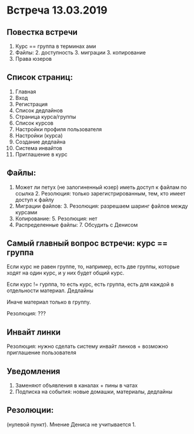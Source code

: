 # Встреча 13.03.2019 


## Повестка встречи
1. Курс == группа в терминах ами
2. Файлы:
    2. доступность
    3. миграции
    3. копирование
3. Права юзеров



## Список страниц:
1. Главная
2. Вход
3. Регистрация
4. Список дедлайнов
5. Страница курса/группы
6. Список курсов
7. Настройки профиля пользователя
8. Настройки (курса)
9. Создание дедлайна
10. Система инвайтов
11. Приглашение в курс


## Файлы:
1. Может ли петух (не залогиненный юзер) иметь доступ к файлам по ссылка
    2. Резолюция: только зарегистрированным, тем, кто имеет доступ к файлу
2. Миграции файлов:
    3. Резолюция: разрешаем шаринг файлов между курсами
4. Копирование:
    5. Резолюция: нет
6. Распределенные файлы:
    7. Обсудить с Денисом

    
## Самый главный вопрос встречи: курс == группа
Если курс не равен группе, то, например, есть две группы, которые ходят на один курс, и у них будет общий курс.

Если курс != гурппа, то есть курс, есть группа, есть для каждой в отдельности материал.
Дедлайны 

Иначе материал только в группу.

Резолюция: ???

## Инвайт линки

Резолюция: нужно сделать систему инвайт линков + возможно приглашение пользователя

## Уведомления

1. Заменяют объявления в каналах + пины в чатах
2. Подписка на события: новые домашки, материалы, дедлайны

## Резолюции:

(нулевой пункт). Мнение Дениса не учитывается
1. 

